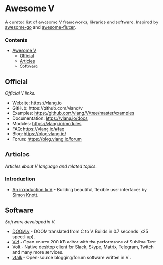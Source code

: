 # Awesome V

A curated list of awesome V frameworks, libraries and software. Inspired by [awesome-go](https://github.com/avelino/awesome-go) and [awesome-flutter](https://github.com/Solido/awesome-flutter).

### Contents

- [Awesome V](#awesome-v)
    - [Official](#official)
    - [Articles](#articles)
    - [Software](#software)

## Official

*Official V links.*

* Website: https://vlang.io
* GitHub: https://github.com/vlang/v
* Examples: https://github.com/vlang/V/tree/master/examples
* Documentation: https://vlang.io/docs
* Modules: https://vlang.io/modules
* FAQ: https://vlang.io/#faq
* Blog: https://blog.vlang.io/
* Forum: https://blog.vlang.io/forum

## Articles

*Articles about V language and related topics.*

### Introduction

- [An introduction to V](https://simonknott.de/articles/VLang.html) - Building beautiful, flexible user interfaces by [Simon Knott](https://simonknott.de).

## Software

*Software developed in V.*

* [DOOM.v](https://github.com/vlang/doom) - DOOM translated from C to V. Builds in 0.7 seconds (x25 speed-up). 
* [Vid](https://github.com/medvednikov/vid) - Open source 200 KB editor with the performance of Sublime Text. 
* [Volt](https://volt-app.com/) - Native desktop client for Slack, Skype, Matrix, Telegram, Twitch and many more services.
* [vtalk](https://github.com/medvednikov/vtalk) - Open-source blogging/forum software written in V .
